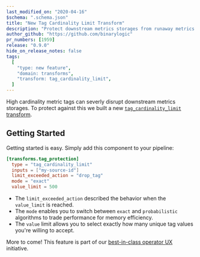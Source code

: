 ```yaml
---
last_modified_on: "2020-04-16"
$schema: ".schema.json"
title: "New Tag Cardinality Limit Transform"
description: "Protect downstream metrics storages from runaway metrics tags"
author_github: "https://github.com/binarylogic"
pr_numbers: [1959]
release: "0.9.0"
hide_on_release_notes: false
tags:
  [
    "type: new feature",
    "domain: transforms",
    "transform: tag_cardinality_limit",
  ]
---
```


High cardinality metric tags can severly disrupt downstream metrics storages. To
protect against this we built a new
[`tag_cardinality_limit` transform][docs.transforms.tag_cardinality_limit].

## Getting Started

Getting started is easy. Simply add this component to your pipeline:

```toml title="vector.toml"
[transforms.tag_protection]
  type = "tag_cardinality_limit"
  inputs = ["my-source-id"]
  limit_exceeded_action = "drop_tag"
  mode = "exact"
  value_limit = 500
```

<CodeExplanation>

- The `limit_exceeded_action` described the behavior when the `value_limit` is reached.
- The `mode` enables you to switch between `exact` and `probabilistic` algorithms to trade performance for memory efficiency.
- The `value` limit allows you to select exactly how many unique tag values you're willing to accept.

</CodeExplanation>

More to come! This feature is part of our [best-in-class operator
UX][urls.milestone_39] initiative.

[docs.transforms.tag_cardinality_limit]: /docs/reference/transforms/tag_cardinality_limit/
[urls.milestone_39]: https://github.com/timberio/vector/milestone/39
